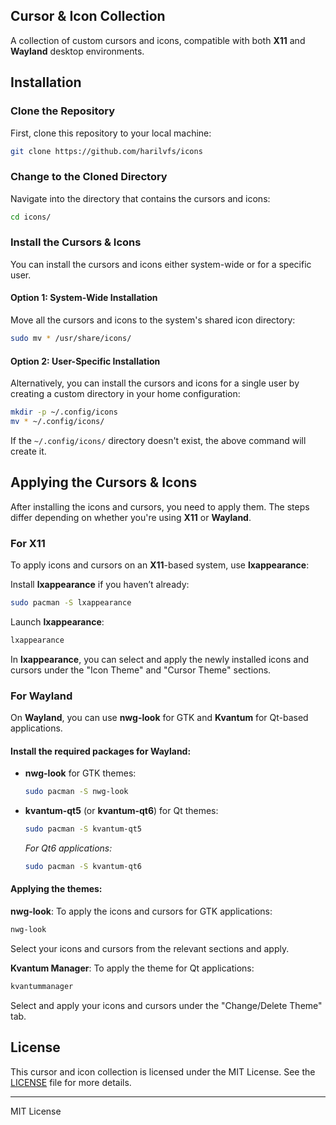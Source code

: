 ## Cursor & Icon Collection

A collection of custom cursors and icons, compatible with both **X11** and **Wayland** desktop environments.

## Installation

### Clone the Repository
First, clone this repository to your local machine:
```bash
git clone https://github.com/harilvfs/icons
```

### Change to the Cloned Directory
Navigate into the directory that contains the cursors and icons:
```bash
cd icons/
```

### Install the Cursors & Icons

You can install the cursors and icons either system-wide or for a specific user.

#### Option 1: System-Wide Installation
Move all the cursors and icons to the system's shared icon directory:
```bash
sudo mv * /usr/share/icons/
```

#### Option 2: User-Specific Installation
Alternatively, you can install the cursors and icons for a single user by creating a custom directory in your home configuration:
```bash
mkdir -p ~/.config/icons
mv * ~/.config/icons/
```

If the `~/.config/icons/` directory doesn't exist, the above command will create it.

## Applying the Cursors & Icons

After installing the icons and cursors, you need to apply them. The steps differ depending on whether you're using **X11** or **Wayland**.

### For X11

To apply icons and cursors on an **X11**-based system, use **lxappearance**:

Install **lxappearance** if you haven’t already:
   ```bash
   sudo pacman -S lxappearance
   ```

Launch **lxappearance**:
   ```bash
   lxappearance
   ```

In **lxappearance**, you can select and apply the newly installed icons and cursors under the "Icon Theme" and "Cursor Theme" sections.

### For Wayland

On **Wayland**, you can use **nwg-look** for GTK and **Kvantum** for Qt-based applications.

#### Install the required packages for Wayland:

- **nwg-look** for GTK themes:
  ```bash
  sudo pacman -S nwg-look
  ```

- **kvantum-qt5** (or **kvantum-qt6**) for Qt themes:
  ```bash
  sudo pacman -S kvantum-qt5
  ```
  *For Qt6 applications:*
  ```bash
  sudo pacman -S kvantum-qt6
  ```

#### Applying the themes:

**nwg-look**: To apply the icons and cursors for GTK applications:
   ```bash
   nwg-look
   ```
   Select your icons and cursors from the relevant sections and apply.

**Kvantum Manager**: To apply the theme for Qt applications:
   ```bash
   kvantummanager
   ```
   Select and apply your icons and cursors under the "Change/Delete Theme" tab.

## License

This cursor and icon collection is licensed under the MIT License. See the [LICENSE](./LICENSE) file for more details.

---

MIT License

